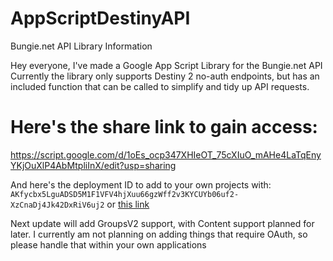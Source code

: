 # AppScriptDestinyAPI
Bungie.net API Library Information

Hey everyone, I've made a Google App Script Library for the Bungie.net API
Currently the library only supports Destiny 2 no-auth endpoints, but has an included function that can be called to simplify and tidy up API requests.

# Here's the share link to gain access:
https://script.google.com/d/1oEs_ocp347XHIeOT_75cXIuO_mAHe4LaTqEnyYKjOuXlP4AbMtpliInX/edit?usp=sharing

And here's the deployment ID to add to your own projects with:
`AKfycbx5LguADSD5M1F1VFV4hjXuu66gzWff2v3KYCUYb06uf2-XzCnaDj4Jk42DxRiV6uj2`
or [this link](https://script.google.com/macros/library/d/1oEs_ocp347XHIeOT_75cXIuO_mAHe4LaTqEnyYKjOuXlP4AbMtpliInX/2)


Next update will add GroupsV2 support, with Content support planned for later.
I currently am not planning on adding things that require OAuth, so please handle that within your own applications
